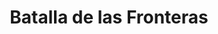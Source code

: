 ﻿---
title: "Batalla de las Fronteras"
permalink: periodes_312.html
layout: periode
dataInici: 1914-08-07
dataFi: 1914-09-06
sidebar: periodes
pares:
  - 313:
    title: "Ofensiva de 1914"
    dataInici: "(1914-08-04)"
    dataFi: "(1914-11-22)"

fills:
  - 797:
    title: "Batalla de Rossignol"
    dataInici: "(1914-08-22)"

  - 967:
    title: "Batalla de Mons"
    dataInici: "(1914-08-23)"

jocsPrincipals:
jocsEscenaris:
  - title: "1914: Opening Moves"
    bggId: 8793
    dataInici: 
    dataFi: 

  - title: "Brave Little Belgium"
    bggId: 255516
    dataInici: 1914-08-04
    dataFi: 1914-08-27

jocsEpoca:
jocsEpocaEscenaris:
---
